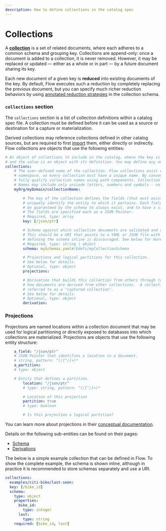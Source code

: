 ```yaml
---
description: How to define collections in the catalog spec
---
```


# Collections

A [**collection**](../../concepts/catalog-entities/collections.md) is a set of related documents, where each adheres to a common schema and grouping key. Collections are append-only: once a document is added to a collection, it is never removed. However, it may be replaced or updated — either as a whole or in part — by a future document sharing its key.&#x20;

Each new document of a given key is **reduced** into existing documents of the key. By default, Flow executes such a reduction by completely replacing the previous document, but you can specify much richer reduction behaviors by using [annotated reduction strategies](../reduction-strategies/) in the collection schema.

### `collections` section

The `collections` section is a list of collection definitions within a catalog spec file. A collection must be defined before it can be used as a source or destination for a capture or materialization.

Derived collections may reference collections defined in other catalog sources, but are required to first [import](./#import-section) them, either directly or indirectly. Flow collections are objects that use the following entities:

```yaml
# An object of collections to include in the catalog, where the key is the name of the collection,
# and the value is an object with its definition. You may define any number of collections.
collections:
    # The user-defined name of the collection. Flow collections exist conceptually in a global
    # namespace, so every collection must have a unique name. By convention, slashes are used to
    # fully qualify collection names using path components. Collection names may not be changed.
    # Names may include only unicode letters, numbers and symbols - no spaces or other special characters.
    myOrg/myDomain/collectionName:

        # The key of the collection defines the fields (that must exist) within each document that
        # uniquely identify the entity to which it pertains. Each field that is part of the key must
        # be guaranteed by the schema to always exist, and to have a single possible scalar type.
        # The fields are specified each as a JSON Pointer.
        # Required, type: array
        key: [/json/ptr]

        # Schema against which collection documents are validated and reduced.
        # This should be a URI that points to a YAML or JSON file with the schema;
        # defining the schema inline is discouraged. See below for more details.
        # Required, type: string | object
        schema: mySchemas.yaml#/$defs/myCollectionSchema

        # Projections and logical partitions for this collection.
        # See below for details.
        # Optional, type: object
        projections:

        # Derivation that builds this collection from others through transformations.  This defines
        # how documents are derived from other collections.  A collection without a derivation is
        # referred to as a "captured collection".
        # See below for details.
        # Optional, type: object
        derivation:

```

### Projections

Projections are named locations within a collection document that may be used for logical partitioning or directly exposed to databases into which collections are materialized. Projections are objects that use the following entity structure:

```yaml
    a_field: "/json/ptr"
    # JSON Pointer that identifies a location in a document.
    # string, pattern: ^(/[^/]+)*
    a_partition:
    # type: object

    # Entity that defines a partition.
        location: "/json/ptr"
        # type: string, pattern: ^(/[^/]+)*

        # Location of this projection
        partition: true
        # type: boolean

        # Is this projection a logical partition?

```

You can learn more about projections in their
[conceptual documentation](../../concepts/catalog-entities/projections.md).

Details on the following sub-entities can be found on their pages:

* [Schema](schemas-and-data-reductions.md)
* [Derivations](derivations/)

The below is a simple example collection that can be defined in Flow. To show the complete example, the schema is shown inline, although in practice it is recommended to store schemas separately and use a URI.&#x20;

```yaml
collections:
  examples/citi-bike/last-seen:
  key: [/bike_id]
  schema:
    type: object
    properties:
      bike_id:
        type: integer
      last:
        type: string
    required: [bike_id, last]
```



